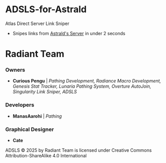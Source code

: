 # ADSLS-for-Astrald
Atlas Direct Server Link Sniper
- Snipes links from [Astrald's Server](https://discord.gg/3Q23wBnK2H) in under 2 seconds

# Radiant Team
### Owners
- **Curious Pengu** | _Pathing Development, Radiance Macro Development, Genesis Stat Tracker, Lunaria Pathing System, Overture AutoJoin, Singularity Link Sniper, ADSLS_
### Developers
- **ManasAarohi** | _Pathing_
### Graphical Designer
- **Cate**

ADSLS © 2025 by Radiant Team is licensed under Creative Commons Attribution-ShareAlike 4.0 International
